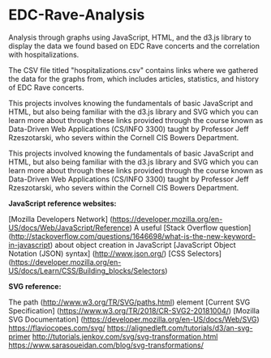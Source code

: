 # EDC-Rave-Analysis
Analysis through graphs using JavaScript, HTML, and the d3.js library to display the data we found based on EDC Rave concerts and the correlation with hospitalizations.

The CSV file titled "hospitalizations.csv" contains links where we gathered the data for the graphs from, which includes articles, statistics, and history of EDC Rave concerts.

This projects involves knowing the fundamentals of basic JavaScript and HTML, but also being familiar with the d3.js library and SVG which you can learn more about through these links provided through the course known as Data-Driven Web Applications (CS/INFO 3300) taught by Professor Jeff Rzeszotarski, who severs within the Cornell CIS Bowers Department.

This projects involved knowing the fundamentals of basic JavaScript and HTML, but also being familiar with the d3.js library and SVG which you can learn more about through these links provided through the course known as Data-Driven Web Applications (CS/INFO 3300) taught by Professor Jeff Rzeszotarski, who severs within the Cornell CIS Bowers Department.

**JavaScript reference websites:**

[Mozilla Developers Network] (https://developer.mozilla.org/en-US/docs/Web/JavaScript/Reference) 
A useful [Stack Overflow question] (http://stackoverflow.com/questions/1646698/what-is-the-new-keyword-in-javascript) about object creation in JavaScript
[JavaScript Object Notation (JSON) syntax] (http://www.json.org/)
[CSS Selectors] (https://developer.mozilla.org/en-US/docs/Learn/CSS/Building_blocks/Selectors)

**SVG reference:**

The path (http://www.w3.org/TR/SVG/paths.html) element
[Current SVG Specification] (https://www.w3.org/TR/2018/CR-SVG2-20181004/)
[Mozilla SVG Documentation] (https://developer.mozilla.org/en-US/docs/Web/SVG)
https://flaviocopes.com/svg/
https://alignedleft.com/tutorials/d3/an-svg-primer
http://tutorials.jenkov.com/svg/svg-transformation.html
https://www.sarasoueidan.com/blog/svg-transformations/
